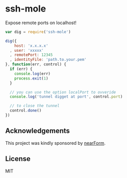 ssh-mole
========

Expose remote ports on localhost!

```js
var dig = require('ssh-mole')

dig({
    host: 'x.x.x.x'
  , user: 'xxxxx'
  , remotePort: 12345
  , identityFile: 'path.to.your.pem'
}, function(err, control) {
  if (err) {
    console.log(err)
    process.exit(1)
  }

  // you can use the option localPort to ovveride
  console.log('tunnel digget at port', control.port)

  // to close the tunnel
  control.done()
})
```

Acknowledgements
----------------

This project was kindly sponsored by [nearForm](http://nearform.com).

License
-------

MIT
